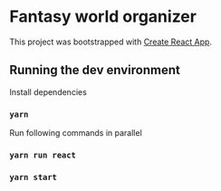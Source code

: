 # Fantasy world organizer

This project was bootstrapped with [Create React App](https://github.com/facebook/create-react-app).

## Running the dev environment

Install dependencies

### `yarn`

Run following commands in parallel

### `yarn run react`

### `yarn start`
